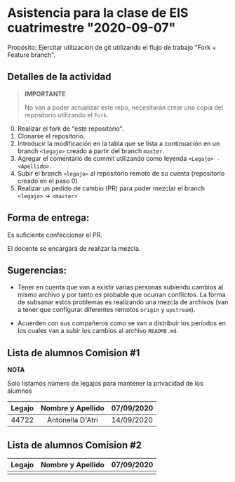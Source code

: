 ﻿# Asistencia para la clase de EIS cuatrimestre "2020-09-07"

Propósito: Ejercitar utilización de git utilizando el flujo de trabajo "Fork + Feature branch".

## Detalles de la actividad

> **IMPORTANTE**
> 
> No van a poder actualizar este repo, necesitarán crear una copia del repositorio utilizando el `Fork`.

0. Realizar el fork de "este repositorio".
1. Clonarse el repositorio.
2. Introducir la modificación en la tabla que se lista a continuación en un branch `<legajo>` creado a partir del branch `master`.
3. Agregar el comentario de commit utilizando como leyenda `<Legajo> - <Apellido>`.
4. Subir el branch `<legajo>` al repositorio remoto de su cuenta (repositorio creado en el paso 0).
5. Realizar un pedido de cambio (PR) para poder mezclar el branch `<legajo>` -> `<master>`

## Forma de entrega:

Es suficiente confeccionar el PR.

El docente se encargará de realizar la mezcla.

## Sugerencias:

- Tener en cuenta que van a existir varias personas subiendo cambios al mismo archivo y por tanto es probable que ocurran conflictos. La forma de subsanar estos problemas es realizando una mezcla de archivos (van a tener que configurar diferentes remotos `origin` y `upstream`).

- Acuerden con sus compañeros como se van a distribuir los períodos en los cuales van a subir los cambios al archivo `README.md`.


## Lista de alumnos Comision #1

**NOTA**

Solo listamos número de legajos para mantener la privacidad de los alumnos
 

| Legajo | Nombre y Apellido                     | 07/09/2020 |
| :----: | :-----------------------------------: | :-------- |
| 44722  | Antonella D'Atri                      |14/09/2020|  

## Lista de alumnos Comision #2

| Legajo | Nombre y Apellido                     | 07/09/2020 |
| :----: | :-----------------------------------: | :--------: |
|        |                                       |            |

